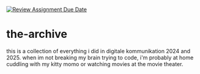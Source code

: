 [![Review Assignment Due Date](https://classroom.github.com/assets/deadline-readme-button-22041afd0340ce965d47ae6ef1cefeee28c7c493a6346c4f15d667ab976d596c.svg)](https://classroom.github.com/a/bGznFti5)
# the-archive

this is a collection of everything i did in digitale kommunikation 2024 and 2025. when im not breaking my brain trying to code, i'm probably at home cuddling with my kitty momo or watching movies at the movie theater.